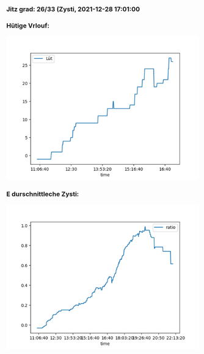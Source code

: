 ### Jitz grad: 26/33 (Zysti, 2021-12-28 17:01:00

### Hütige Vrlouf:
![Graph](Today.png)

### E durschnittleche Zysti:
![Graph](Zysti.png)
